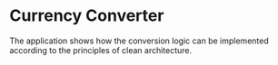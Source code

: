 # Currency Converter
The application shows how the conversion logic can be implemented according to the principles of clean architecture.

